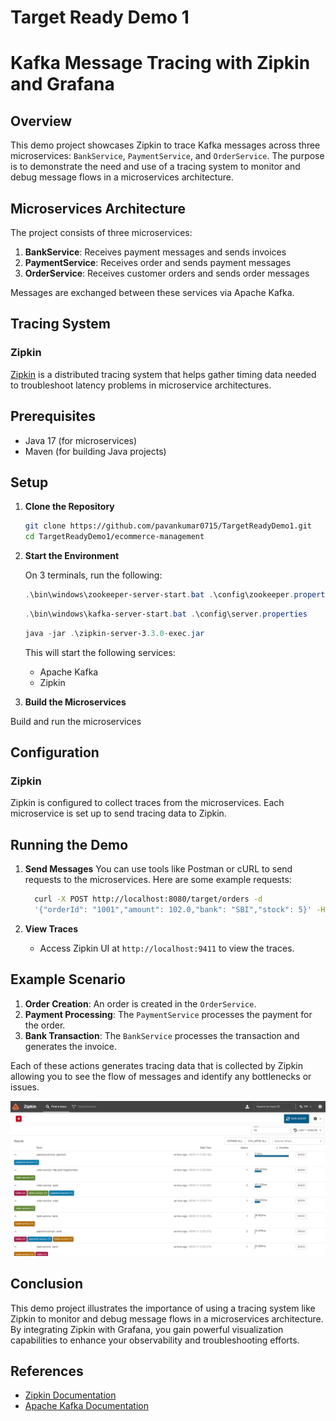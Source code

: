 # Target Ready Demo 1

# Kafka Message Tracing with Zipkin and Grafana

## Overview

This demo project showcases Zipkin to trace Kafka messages across three microservices: `BankService`, `PaymentService`, and `OrderService`. The purpose is to demonstrate the need and use of a tracing system to monitor and debug message flows in a microservices architecture.

## Microservices Architecture

The project consists of three microservices:

1. **BankService**: Receives payment messages and sends invoices
2. **PaymentService**: Receives order and sends payment messages
3. **OrderService**: Receives customer orders and sends order messages

Messages are exchanged between these services via Apache Kafka.

## Tracing System

### Zipkin

[Zipkin](https://zipkin.io/) is a distributed tracing system that helps gather timing data needed to troubleshoot latency problems in microservice architectures.

## Prerequisites

- Java 17 (for microservices)
- Maven (for building Java projects)

## Setup

1. **Clone the Repository**

   ```bash
   git clone https://github.com/pavankumar0715/TargetReadyDemo1.git
   cd TargetReadyDemo1/ecommerce-management
   ```

2. **Start the Environment**

   On 3 terminals, run the following:

   ```powershell
   .\bin\windows\zookeeper-server-start.bat .\config\zookeeper.properties
   ```

   ```powershell
   .\bin\windows\kafka-server-start.bat .\config\server.properties
   ```

   ```powershell
   java -jar .\zipkin-server-3.3.0-exec.jar
   ```

   This will start the following services:

   - Apache Kafka
   - Zipkin

3. **Build the Microservices**

Build and run the microservices

## Configuration

### Zipkin

Zipkin is configured to collect traces from the microservices. Each microservice is set up to send tracing data to Zipkin.

## Running the Demo

1. **Send Messages**
   You can use tools like Postman or cURL to send requests to the microservices. Here are some example requests:

   ```bash
     curl -X POST http://localhost:8080/target/orders -d
     '{"orderId": "1001","amount": 102.0,"bank": "SBI","stock": 5}' -H "Content-Type: application/json"
   ```


2. **View Traces**
   - Access Zipkin UI at `http://localhost:9411` to view the traces.

## Example Scenario

1. **Order Creation**: An order is created in the `OrderService`.
2. **Payment Processing**: The `PaymentService` processes the payment for the order.
3. **Bank Transaction**: The `BankService` processes the transaction and generates the invoice.

Each of these actions generates tracing data that is collected by Zipkin allowing you to see the flow of messages and identify any bottlenecks or issues.


![Zipkin Demo](Pictures/zipkin1.png)

## Conclusion

This demo project illustrates the importance of using a tracing system like Zipkin to monitor and debug message flows in a microservices architecture. By integrating Zipkin with Grafana, you gain powerful visualization capabilities to enhance your observability and troubleshooting efforts.

## References

- [Zipkin Documentation](https://zipkin.io/pages/documentation.html)
- [Apache Kafka Documentation](https://kafka.apache.org/documentation/)
